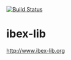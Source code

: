 [![Build Status](https://travis-ci.org/ibex-team/ibex-lib.svg?branch=separator)](https://travis-ci.org/ibex-team/ibex-lib)

ibex-lib
========

http://www.ibex-lib.org
